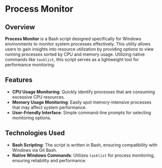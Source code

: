 # Process Monitor

## Overview

**Process Monitor** is a Bash script designed specifically for Windows environments to monitor system processes effectively. This utility allows users to gain insights into resource utilization by providing options to view running processes sorted by CPU and memory usage. Utilizing native commands like `tasklist`, this script serves as a lightweight tool for performance monitoring.

## Features

- **CPU Usage Monitoring**: Quickly identify processes that are consuming excessive CPU resources.
- **Memory Usage Monitoring**: Easily spot memory-intensive processes that may affect system performance.
- **User-Friendly Interface**: Simple command-line prompts for selecting monitoring options.

## Technologies Used

- **Bash Scripting**: The script is written in Bash, ensuring compatibility with Windows via Git Bash.
- **Native Windows Commands**: Utilizes `tasklist` for process monitoring, ensuring reliability and performance.

